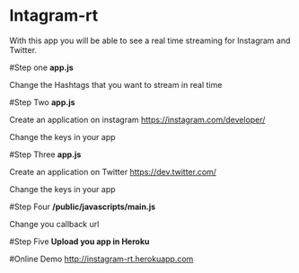 # Intagram-rt
<p>With this app you will be able to see a real time streaming for Instagram and Twitter.</p>

#Step one
<b>app.js</b>
<p>Change the Hashtags that you want to stream in real time</p>

#Step Two
<b>app.js</b>
<p>Create an application on instagram <a href="https://instagram.com/developer/">https://instagram.com/developer/</a></p>
<p>Change the keys in your app</p>


#Step Three
<b>app.js</b>
<p>Create an application on Twitter <a href="https://dev.twitter.com/">https://dev.twitter.com/</a></p>
<p>Change the keys in your app</p>

#Step Four
<b>/public/javascripts/main.js</b>
<p>Change you callback url</p>

#Step Five
<b>Upload you app in Heroku</b>


#Online Demo
<a href="http://instagram-rt.herokuapp.com">http://instagram-rt.herokuapp.com</a>
